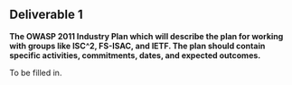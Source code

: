 ## **Deliverable 1**

**The OWASP 2011 Industry Plan which will describe the plan for working
with groups like ISC^2, FS-ISAC, and IETF. The plan should contain
specific activities, commitments, dates, and expected outcomes.**

To be filled in.
